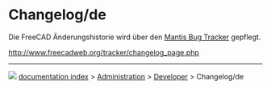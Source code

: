 # Changelog/de
Die FreeCAD Änderungshistorie wird über den [Mantis Bug Tracker](http://de.wikipedia.org/wiki/Mantis_Bug_Tracker) gepflegt.

<http://www.freecadweb.org/tracker/changelog_page.php>



---
![](images/Right_arrow.png) [documentation index](../README.md) > [Administration](Category_Administration.md) > [Developer](Category_Developer.md) > Changelog/de
